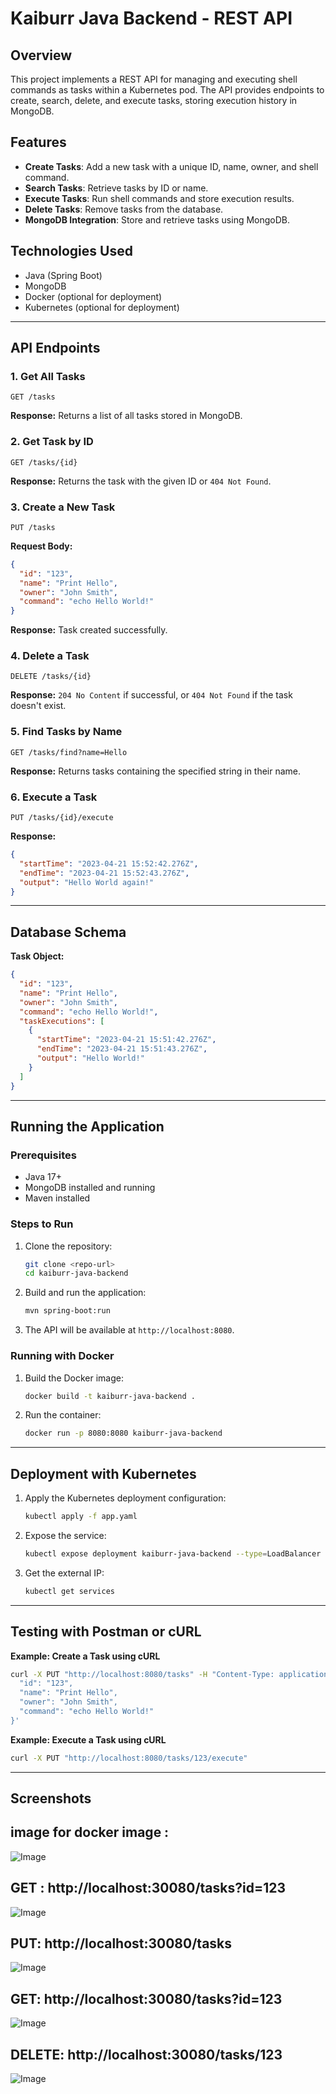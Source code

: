 # Kaiburr Java Backend - REST API

## Overview
This project implements a REST API for managing and executing shell commands as tasks within a Kubernetes pod. The API provides endpoints to create, search, delete, and execute tasks, storing execution history in MongoDB.

## Features
- **Create Tasks**: Add a new task with a unique ID, name, owner, and shell command.
- **Search Tasks**: Retrieve tasks by ID or name.
- **Execute Tasks**: Run shell commands and store execution results.
- **Delete Tasks**: Remove tasks from the database.
- **MongoDB Integration**: Store and retrieve tasks using MongoDB.

## Technologies Used
- Java (Spring Boot)
- MongoDB
- Docker (optional for deployment)
- Kubernetes (optional for deployment)

---

## API Endpoints
### 1. Get All Tasks
```http
GET /tasks
```
**Response:** Returns a list of all tasks stored in MongoDB.

### 2. Get Task by ID
```http
GET /tasks/{id}
```
**Response:** Returns the task with the given ID or `404 Not Found`.

### 3. Create a New Task
```http
PUT /tasks
```
**Request Body:**
```json
{
  "id": "123",
  "name": "Print Hello",
  "owner": "John Smith",
  "command": "echo Hello World!"
}
```
**Response:** Task created successfully.

### 4. Delete a Task
```http
DELETE /tasks/{id}
```
**Response:** `204 No Content` if successful, or `404 Not Found` if the task doesn't exist.

### 5. Find Tasks by Name
```http
GET /tasks/find?name=Hello
```
**Response:** Returns tasks containing the specified string in their name.

### 6. Execute a Task
```http
PUT /tasks/{id}/execute
```
**Response:**
```json
{
  "startTime": "2023-04-21 15:52:42.276Z",
  "endTime": "2023-04-21 15:52:43.276Z",
  "output": "Hello World again!"
}
```

---

## Database Schema
**Task Object:**
```json
{
  "id": "123",
  "name": "Print Hello",
  "owner": "John Smith",
  "command": "echo Hello World!",
  "taskExecutions": [
    {
      "startTime": "2023-04-21 15:51:42.276Z",
      "endTime": "2023-04-21 15:51:43.276Z",
      "output": "Hello World!"
    }
  ]
}
```

---

## Running the Application
### Prerequisites
- Java 17+
- MongoDB installed and running
- Maven installed

### Steps to Run
1. Clone the repository:
   ```sh
   git clone <repo-url>
   cd kaiburr-java-backend
   ```
2. Build and run the application:
   ```sh
   mvn spring-boot:run
   ```
3. The API will be available at `http://localhost:8080`.

### Running with Docker
1. Build the Docker image:
   ```sh
   docker build -t kaiburr-java-backend .
   ```
2. Run the container:
   ```sh
   docker run -p 8080:8080 kaiburr-java-backend
   ```

---

## Deployment with Kubernetes
1. Apply the Kubernetes deployment configuration:
   ```sh
   kubectl apply -f app.yaml
   ```
2. Expose the service:
   ```sh
   kubectl expose deployment kaiburr-java-backend --type=LoadBalancer --port=8080
   ```
3. Get the external IP:
   ```sh
   kubectl get services
   ```

---

## Testing with Postman or cURL
**Example: Create a Task using cURL**
```sh
curl -X PUT "http://localhost:8080/tasks" -H "Content-Type: application/json" -d '{
  "id": "123",
  "name": "Print Hello",
  "owner": "John Smith",
  "command": "echo Hello World!"
}'
```

**Example: Execute a Task using cURL**
```sh
curl -X PUT "http://localhost:8080/tasks/123/execute"
```

---

## Screenshots

## image for docker image :
![Image](https://github.com/user-attachments/assets/802ca390-4ed6-4465-91ca-ca98fe4e3aa4)
## GET : http://localhost:30080/tasks?id=123
![Image](https://github.com/user-attachments/assets/25a8179f-10ce-4c0a-9385-938fce998d77)
## PUT: http://localhost:30080/tasks
![Image](https://github.com/user-attachments/assets/883afbb0-4267-45a5-ad35-6f37ff5487c5)
## GET: http://localhost:30080/tasks?id=123
![Image](https://github.com/user-attachments/assets/31d24549-b11c-4491-9e36-6fa81d0f4a98)
## DELETE: http://localhost:30080/tasks/123
![Image](https://github.com/user-attachments/assets/d3de9252-be5a-4dfd-b6f9-72da3a06edc9)
